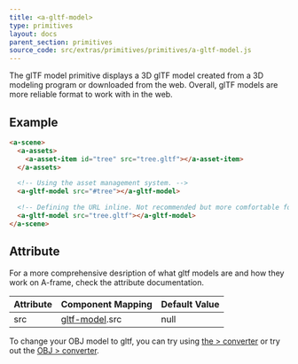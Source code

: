 ```yaml
---
title: <a-gltf-model>
type: primitives
layout: docs
parent_section: primitives
source_code: src/extras/primitives/primitives/a-gltf-model.js
---
```


The glTF model primitive displays a 3D glTF model created from a 3D
modeling program or downloaded from the web. Overall, glTF models are more reliable format to work with in the web.

## Example

```html
<a-scene>
  <a-assets>
    <a-asset-item id="tree" src="tree.gltf"></a-asset-item>
  </a-assets>

  <!-- Using the asset management system. -->
  <a-gltf-model src="#tree"></a-gltf-model>

  <!-- Defining the URL inline. Not recommended but more comfortable for web developers. -->
  <a-gltf-model src="tree.gltf"></a-gltf-model>
</a-scene>
```


## Attribute

For a more comprehensive desription of what gltf models are and how they work on A-frame, check the attribute documentation. 

[gltf]: ../components/gltf-model.md

| Attribute | Component Mapping      | Default Value |
|-----------|------------------------|---------------|
| src       | [gltf-model][gltf].src | null          |

To change your OBJ model to gltf, you can try using [the > converter](https://cesiumjs.org/convertmodel.html) or try out the [OBJ > converter](https://github.com/AnalyticalGraphicsInc/OBJ2GLTF).